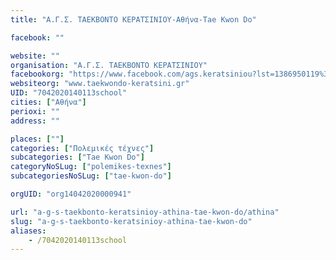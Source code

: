 ```yaml
---
title: "Α.Γ.Σ. ΤΑΕΚΒΟΝΤΟ ΚΕΡΑΤΣΙΝΙΟΥ-Αθήνα-Tae Kwon Do"

facebook: ""

website: ""
organisation: "Α.Γ.Σ. ΤΑΕΚΒΟΝΤΟ ΚΕΡΑΤΣΙΝΙΟΥ"
facebookorg: "https://www.facebook.com/ags.keratsiniou?lst=1386950119%3A100000787778707%3A1507531761"
websiteorg: "www.taekwondo-keratsini.gr"
UID: "7042020140113school"
cities: ["Αθήνα"]
perioxi: ""
address: ""

places: [""]
categories: ["Πολεμικές τέχνες"]
subcategories: ["Tae Kwon Do"]
categoryNoSLug: ["polemikes-texnes"]
subcategoriesNoSLug: ["tae-kwon-do"]

orgUID: "org14042020000941"

url: "a-g-s-taekbonto-keratsinioy-athina-tae-kwon-do/athina"
slug: "a-g-s-taekbonto-keratsinioy-athina-tae-kwon-do"
aliases:
    - /7042020140113school
---
```





